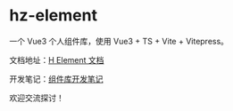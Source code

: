 # hz-element

一个 Vue3 个人组件库，使用 Vue3 + TS + Vite + Vitepress。

文档地址：[H Element 文档](https://hezhen20.github.io/hz-element/)

开发笔记：[组件库开发笔记](https://www.yuque.com/hezhen20/share/brwar9s1mlkpr9os?singleDoc#)

欢迎交流探讨！
